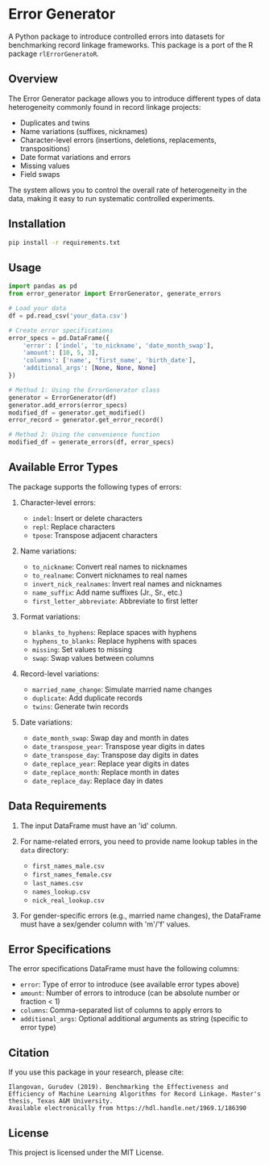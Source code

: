 # Error Generator

A Python package to introduce controlled errors into datasets for benchmarking record linkage frameworks. This package is a port of the R package `rlErrorGeneratoR`.

## Overview

The Error Generator package allows you to introduce different types of data heterogeneity commonly found in record linkage projects:
- Duplicates and twins
- Name variations (suffixes, nicknames)
- Character-level errors (insertions, deletions, replacements, transpositions)
- Date format variations and errors
- Missing values
- Field swaps

The system allows you to control the overall rate of heterogeneity in the data, making it easy to run systematic controlled experiments.

## Installation

```bash
pip install -r requirements.txt
```

## Usage

```python
import pandas as pd
from error_generator import ErrorGenerator, generate_errors

# Load your data
df = pd.read_csv('your_data.csv')

# Create error specifications
error_specs = pd.DataFrame({
    'error': ['indel', 'to_nickname', 'date_month_swap'],
    'amount': [10, 5, 3],
    'columns': ['name', 'first_name', 'birth_date'],
    'additional_args': [None, None, None]
})

# Method 1: Using the ErrorGenerator class
generator = ErrorGenerator(df)
generator.add_errors(error_specs)
modified_df = generator.get_modified()
error_record = generator.get_error_record()

# Method 2: Using the convenience function
modified_df = generate_errors(df, error_specs)
```

## Available Error Types

The package supports the following types of errors:

1. Character-level errors:
   - `indel`: Insert or delete characters
   - `repl`: Replace characters
   - `tpose`: Transpose adjacent characters

2. Name variations:
   - `to_nickname`: Convert real names to nicknames
   - `to_realname`: Convert nicknames to real names
   - `invert_nick_realnames`: Invert real names and nicknames
   - `name_suffix`: Add name suffixes (Jr., Sr., etc.)
   - `first_letter_abbreviate`: Abbreviate to first letter

3. Format variations:
   - `blanks_to_hyphens`: Replace spaces with hyphens
   - `hyphens_to_blanks`: Replace hyphens with spaces
   - `missing`: Set values to missing
   - `swap`: Swap values between columns

4. Record-level variations:
   - `married_name_change`: Simulate married name changes
   - `duplicate`: Add duplicate records
   - `twins`: Generate twin records

5. Date variations:
   - `date_month_swap`: Swap day and month in dates
   - `date_transpose_year`: Transpose year digits in dates
   - `date_transpose_day`: Transpose day digits in dates
   - `date_replace_year`: Replace year digits in dates
   - `date_replace_month`: Replace month in dates
   - `date_replace_day`: Replace day in dates

## Data Requirements

1. The input DataFrame must have an 'id' column.
2. For name-related errors, you need to provide name lookup tables in the `data` directory:
   - `first_names_male.csv`
   - `first_names_female.csv`
   - `last_names.csv`
   - `names_lookup.csv`
   - `nick_real_lookup.csv`

3. For gender-specific errors (e.g., married name changes), the DataFrame must have a sex/gender column with 'm'/'f' values.

## Error Specifications

The error specifications DataFrame must have the following columns:
- `error`: Type of error to introduce (see available error types above)
- `amount`: Number of errors to introduce (can be absolute number or fraction < 1)
- `columns`: Comma-separated list of columns to apply errors to
- `additional_args`: Optional additional arguments as string (specific to error type)

## Citation

If you use this package in your research, please cite:
```
Ilangovan, Gurudev (2019). Benchmarking the Effectiveness and Efficiency of Machine Learning Algorithms for Record Linkage. Master's thesis, Texas A&M University.
Available electronically from https://hdl.handle.net/1969.1/186390
```

## License

This project is licensed under the MIT License.
